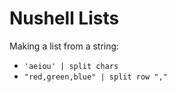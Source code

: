 # Nushell Lists

Making a list from a string:

- `'aeiou' | split chars`
- `"red,green,blue" | split row ","`
